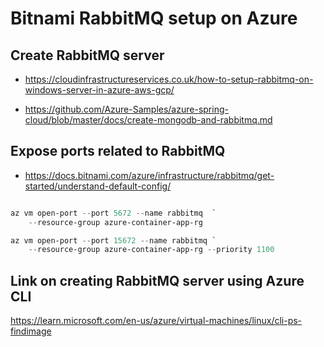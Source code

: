 # Bitnami RabbitMQ setup on Azure

## Create RabbitMQ server

- https://cloudinfrastructureservices.co.uk/how-to-setup-rabbitmq-on-windows-server-in-azure-aws-gcp/

- https://github.com/Azure-Samples/azure-spring-cloud/blob/master/docs/create-mongodb-and-rabbitmq.md

## Expose ports related to RabbitMQ

- https://docs.bitnami.com/azure/infrastructure/rabbitmq/get-started/understand-default-config/

```Powershell

az vm open-port --port 5672 --name rabbitmq  `
    --resource-group azure-container-app-rg

az vm open-port --port 15672 --name rabbitmq `
    --resource-group azure-container-app-rg --priority 1100

```

## Link on creating RabbitMQ server using Azure CLI

https://learn.microsoft.com/en-us/azure/virtual-machines/linux/cli-ps-findimage
